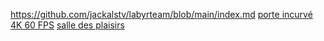 https://github.com/jackalstv/labyrteam/blob/main/index.md
[porte incurvé 4K 60 FPS](https://github.com/jackalstv/labyrteam/blob/main/l'appartement_des_enfer_d_outre_mer.md)
[salle des plaisirs](https://github.com/jackalstv/labyrteam/blob/main/Chambre.md)